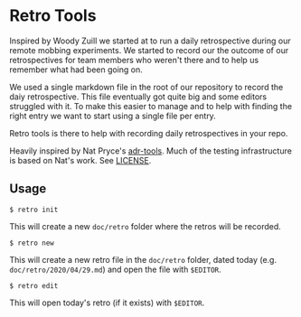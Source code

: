 Retro Tools
===========

Inspired by Woody Zuill we started at to run a daily retrospective during
our remote mobbing experiments. We started to record our the outcome of
our retrospectives for team members who weren't there and to help us
remember what had been going on.

We used a single markdown file in the root of our repository to record the
daiy retrospective. This file eventually got quite big and some editors
struggled with it. To make this easier to manage and to help with finding
the right entry we want to start using a single file per entry.

Retro tools is there to help with recording daily retrospectives in your
repo.

Heavily inspired by Nat Pryce's
[adr-tools](https://github.com/npryce/adr-tools/). Much of the testing
infrastructure is based on Nat's work. See
[LICENSE](https://github.com/npryce/adr-tools/blob/master/LICENSE.txt).

Usage
-----

    $ retro init

This will create a new `doc/retro` folder where the retros will be
recorded.

    $ retro new

This will create a new retro file in the `doc/retro` folder, dated today
(e.g. `doc/retro/2020/04/29.md`) and open the file with `$EDITOR`.

    $ retro edit

This will open today's retro (if it exists) with `$EDITOR`.

